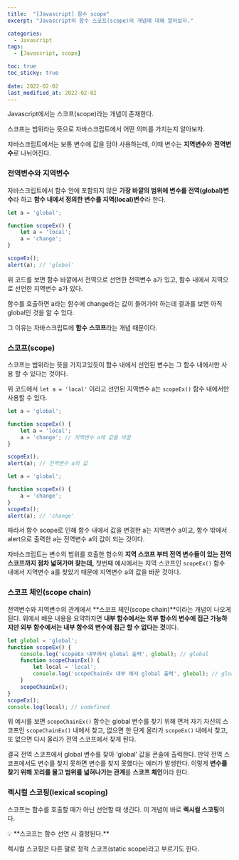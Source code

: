 ```yaml
---
title:  "[Javascript] 함수 scope"
excerpt: "Javascript의 함수 스코프(scope)의 개념에 대해 알아보자."

categories:
  - Javascript
tags:
  - [Javascript, scope]

toc: true
toc_sticky: true
 
date: 2022-02-02
last_modified_at: 2022-02-02
---
```


Javascript에서는 스코프(scope)라는 개념이 존재한다.

스코프는 범위라는 뜻으로 자바스크립트에서 어떤 의미를 가지는지 알아보자.

자바스크립트에서는 보통 변수에 값을 담아 사용하는데, 이때 변수는 **지역변수**와 **전역변수**로 나뉘어진다.

### 전역변수와 지역변수

자바스크립트에서 함수 안에 포함되지 않은 **가장 바깥의 범위에 변수를 전역(global)변수**라 하고 **함수 내에서 정의한 변수를 지역(local)변수**라 한다.

```jsx
let a = 'global';

function scopeEx() {
	let a = 'local';
	a = 'change';
}

scopeEx(); 
alert(a); // 'global'
```

위 코드를 보면 함수 바깥에서 전역으로 선언한 전역변수 a가 있고, 함수 내에서 지역으로 선언한 지역변수 a가 있다.

함수를 호출하면 a라는 함수에 change라는 값이 들어가야 하는데 결과를 보면 아직 global인 것을 알 수 있다. 

그 이유는 자바스크립트에 **함수** **스코프**라는 개념 때문이다.

### 스코프(scope)

스코프는 범위라는 뜻을 가지고있듯이 함수 내에서 선언된 변수는 그 함수 내에서만 사용 할 수 있다는 것이다. 

위 코드에서 `let a = 'local'` 이라고 선언된 지역변수 a는 `scopeEx()` 함수 내에서만 사용할 수 있다.

```jsx
let a = 'global';

function scopeEx() {
	let a = 'local'; 
	a = 'change'; // 지역변수 a에 값을 바꿈
}

scopeEx(); 
alert(a); // 전역변수 a의 값
```

```jsx
let a = 'global';

function scopeEx() {
	a = 'change';
}
scopeEx();
alert(a); // 'change'
```

따라서 함수 scope로 인해 함수 내에서 값을 변경한 a는 지역변수 a이고,
함수 밖에서 alert으로 출력한 a는 전역변수 a의 값이 되는 것이다.

자바스크립트는 변수의 범위를 호출한 함수의 **지역 스코프 부터 전역 변수들이 있는 전역 스코프까지 점차 넓혀가며 찾는데,** 첫번째 예시에서는 지역 스코프인 `scopeEx()` 함수 내에서 지역변수 a를 찾았기 때문에 지역변수 a의 값을 바꾼 것이다.

### 스코프 체인(scope chain)

전역변수와 지역변수의 관계에서 **스코프 체인(scope chain)**이라는 개념이 나오게 된다.
위에서 배운 내용을 요약하자면 **내부 함수에서는 외부 함수의 변수에 접근 가능하지만 외부 함수에서는 내부 함수의 변수에 접근 할 수 없다는 것**이다.

```jsx
let global = 'global';
function scopeEx() {
	console.log('scopeEx 내부에서 global 출력', global); // global
	function scopeChainEx() {
		let local = 'local';
		console.log('scopeChainEx 내부 에서 global 출력', global); // global
	}
	scopeChainEx();
}
scopeEx();
console.log(local); // undefined
```

위 예시를 보면 `scopeChainEx()` 함수는 global 변수를 찾기 위해 먼저 자기 자신의 스코프인  `scopeChainEx()` 내에서 찾고, 없으면 한 단계 올라가 `scopeEx()` 내에서 찾고, 또 없으면 다시 올라가 전역 스코프에서 찾게 된다.

결국 전역 스코프에서 global 변수를 찾아 ‘global’ 값을 콘솔에 출력한다.
만약 전역 스코프에서도 변수를 찾지 못하면 변수를 찾지 못했다는 에러가 발생한다.
이렇게 **변수를 찾기 위해 꼬리를 물고 범위를 넓혀나가는 관계**를 **스코프 체인**이라 한다.

### 렉시컬 스코핑(lexical scoping)

스코프는 함수를 호출할 때가 아닌 선언할 때 생긴다. 이 개념이 바로 **렉시컬 스코핑**이다.

<aside>
💡 **스코프는 함수 선언 시 결정된다.**
</aside>

렉시컬 스코핑은 다른 말로 정적 스코프(static scope)라고 부르기도 한다.